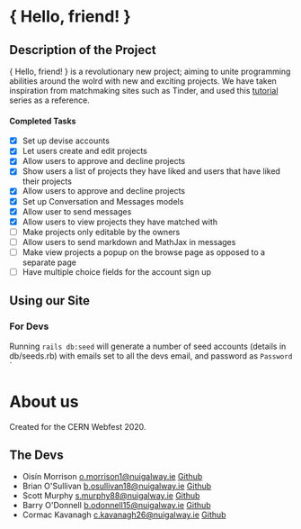 # { Hello, friend! }

## Description of the Project

{ Hello, friend! } is a revolutionary new project; aiming to unite programming abilities around the wolrd with new and exciting projects. We have taken inspiration from matchmaking sites such as Tinder, and used this [tutorial](https://www.youtube.com/watch?v=P5gAaZq-sPs&list=PLtZ8UuFjvnDfqEJ4EQytX4x3Uxwb7i7F7) series as a reference.

#### Completed Tasks

- [x] Set up devise accounts
- [x] Let users create and edit projects
- [x] Allow users to approve and decline projects
- [x] Show users a list of projects they have liked and users that have liked their projects
- [x] Allow users to approve and decline projects
- [x] Set up Conversation and Messages models
- [x] Allow user to send messages
- [x] Allow users to view projects they have matched with
- [ ] Make projects only editable by the owners
- [ ] Allow users to send markdown and MathJax in messages
- [ ] Make view projects a popup on the browse page as opposed to a separate page
- [ ] Have multiple choice fields for the account sign up

## Using our Site

### For Devs
Running  ```rails db:seed```  will generate a number of seed accounts (details in db/seeds.rb) with emails set to all the devs email, and password as ```Password``` `


# About us

Created for the CERN Webfest 2020.

## The Devs
- Oisín Morrison <o.morrison1@nuigalway.ie> [Github](https://github.com/Oisin-M/)
- Brian O'Sullivan <b.osullivan18@nuigalway.ie> [Github](https://github.com/BrianOSullivan-2000)
- Scott Murphy <s.murphy88@nuigalway.ie> [Github](https://github.com/ScottMurf)
- Barry O'Donnell <b.odonnell15@nuigalway.ie> [Github](https://github.com/BarryOD4)
- Cormac Kavanagh <c.kavanagh26@nuigalway.ie> [Github](https://github.com/CKnight7663)
